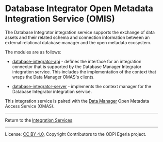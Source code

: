 <!-- SPDX-License-Identifier: CC-BY-4.0 -->
<!-- Copyright Contributors to the ODPi Egeria project 2020. -->

# Database Integrator Open Metadata Integration Service (OMIS)

The Database Integrator integration service supports the exchange of data assets and their related schema and
connection information between an external relational database manager
and the open metadata ecosystem.

The modules are as follows:

* [database-integrator-api](database-integrator-api) - defines the interface for an integration
connector that is supported by the Database Manager Integrator integration service.  This includes the implementation
of the context that wraps the Data Manager OMAS's clients.

* [database-integrator-server](database-integrator-server) - implements the context manager for
the Database Integrator integration service.

This integration service is paired with the [Data Manager](../../access-services/data-manager)
Open Metadata Access Service (OMAS).

----
Return to the [Integration Services](..)

----
License: [CC BY 4.0](https://creativecommons.org/licenses/by/4.0/),
Copyright Contributors to the ODPi Egeria project.